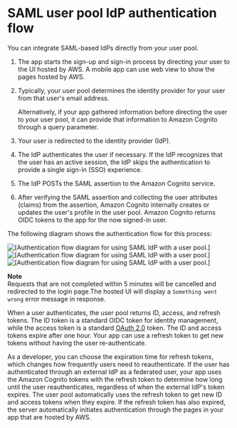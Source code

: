 # SAML user pool IdP authentication flow<a name="cognito-user-pools-saml-idp-authentication"></a>

You can integrate SAML\-based IdPs directly from your user pool\.

1. The app starts the sign\-up and sign\-in process by directing your user to the UI hosted by AWS\. A mobile app can use web view to show the pages hosted by AWS\.

1. Typically, your user pool determines the identity provider for your user from that user's email address\.

   Alternatively, if your app gathered information before directing the user to your user pool, it can provide that information to Amazon Cognito through a query parameter\.

1. Your user is redirected to the identity provider \(IdP\)\.

1. The IdP authenticates the user if necessary\. If the IdP recognizes that the user has an active session, the IdP skips the authentication to provide a single sign\-in \(SSO\) experience\.

1. The IdP POSTs the SAML assertion to the Amazon Cognito service\.

1. After verifying the SAML assertion and collecting the user attributes \(claims\) from the assertion, Amazon Cognito internally creates or updates the user's profile in the user pool\. Amazon Cognito returns OIDC tokens to the app for the now signed\-in user\.

The following diagram shows the authentication flow for this process:

![\[Authentication flow diagram for using SAML IdP with a user pool.\]](http://docs.aws.amazon.com/cognito/latest/developerguide/)![\[Authentication flow diagram for using SAML IdP with a user pool.\]](http://docs.aws.amazon.com/cognito/latest/developerguide/)![\[Authentication flow diagram for using SAML IdP with a user pool.\]](http://docs.aws.amazon.com/cognito/latest/developerguide/)

**Note**  
Requests that are not completed within 5 minutes will be cancelled and redirected to the login page\.The hosted UI will display a `Something went wrong` error message in response\.

When a user authenticates, the user pool returns ID, access, and refresh tokens\. The ID token is a standard OIDC token for identity management, while the access token is a standard [OAuth 2\.0](https://oauth.net/2/) token\. The ID and access tokens expire after one hour\. Your app can use a refresh token to get new tokens without having the user re\-authenticate\. 

As a developer, you can choose the expiration time for refresh tokens, which changes how frequently users need to reauthenticate\. If the user has authenticated through an external IdP as a federated user, your app uses the Amazon Cognito tokens with the refresh token to determine how long until the user reauthenticates, regardless of when the external IdP's token expires\. The user pool automatically uses the refresh token to get new ID and access tokens when they expire\. If the refresh token has also expired, the server automatically initiates authentication through the pages in your app that are hosted by AWS\.